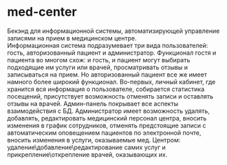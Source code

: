 # med-center

Бекэнд для информационной системы, автоматизирующей управление записями на прием в медицинском центре.<br>
Информационная система подразумевает три вида пользователей: гость, авторизованный пациент и администратор.
Функционал гостя и пациента во многом схож: и гость, и пациент могут выбирать подходящие им услуги или врачей, просматривать отзывы и записываться на прием.
Но авторизованный пациент все же имеет намного более широкий функционал. Во-первых, личный кабинет, где хранится вся информация о пользователе, собирается статистика посещений, присутствует возможность отменять записи и оставлять отзывы на врачей.
Админ-панель покрывает все аспекты взаимодействия с БД. Администратор имеет возможность удалять, добавлять, редактировать медицинский персонал центра, вносить изменения в график сотрудников, отменять предстоящие записи с автоматическим оповещением пациентов по электронной почте, вносить изменения в услуги, оказываемые мед. Центром: удаление\добавление\редактирование самих услуг и прикрепление\открепление врачей, оказывающих их.

